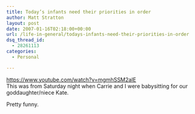 ```yaml
---
title: Today’s infants need their priorities in order
author: Matt Stratton
layout: post
date: 2007-01-16T02:18:00+00:00
url: /life-in-general/todays-infants-need-their-priorities-in-order
dsq_thread_id:
  - 28261113
categories:
  - Personal

---
```

https://www.youtube.com/watch?v=mgmhSSM2alE  
This was from Saturday night when Carrie and I were babysitting for our goddaughter/niece Kate.

Pretty funny.